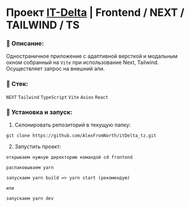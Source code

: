 # Проект [IT-Delta](https://github.com/AlexFromNorth/itDelta_tz.git) | Frontend / NEXT / TAILWIND / TS

### 📜 Описание:
Одностраничное приложение c адаптивной версткой и модальным окном собранный на `Vite` при использование Next, Tailwind. Осуществляет запрос на внешний апи.

### 🥞 Стек:

`NEXT` `Tailwind` `TypeScript` `Vite` `Axios` `React`

### 💽 Установка и запуск:

1. Склонировать репозиторий в текущую папку:

```git clone https://github.com/AlexFromNorth/itDelta_tz.git ```

2. Запустить проект:

```открываем нужную директорию командой cd frontend```

```распаковываем yarn```

```запускаем yarn build => yarn start (рекомендую)```

```или```

```запускаем yarn dev```
